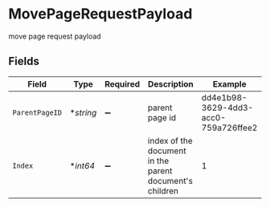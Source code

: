# MovePageRequestPayload

move page request payload


## Fields

| Field                                                   | Type                                                    | Required                                                | Description                                             | Example                                                 |
| ------------------------------------------------------- | ------------------------------------------------------- | ------------------------------------------------------- | ------------------------------------------------------- | ------------------------------------------------------- |
| `ParentPageID`                                          | **string*                                               | :heavy_minus_sign:                                      | parent page id                                          | dd4e1b98-3629-4dd3-acc0-759a726ffee2                    |
| `Index`                                                 | **int64*                                                | :heavy_minus_sign:                                      | index of the document in the parent document's children | 1                                                       |